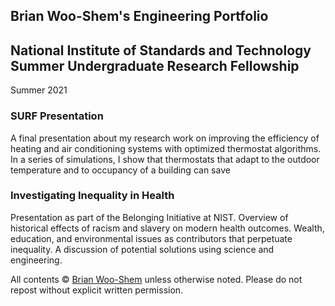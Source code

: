 Brian Woo-Shem's Engineering Portfolio
----------------------------------

## National Institute of Standards and Technology Summer Undergraduate Research Fellowship
Summer 2021

### SURF Presentation
A final presentation about my research work on improving the efficiency of heating and air conditioning systems with optimized thermostat algorithms. In a series of simulations, I show that thermostats that adapt to the outdoor temperature and to occupancy of a building can save 

### Investigating Inequality in Health
Presentation as part of the Belonging Initiative at NIST. Overview of historical effects of racism and slavery on modern health outcomes. Wealth, education, and environmental issues as contributors that perpetuate inequality. A discussion of potential solutions using science and engineering.


All contents © [Brian Woo-Shem](https://www.brianwooshem.com) unless otherwise noted. Please do not repost without explicit written permission.
